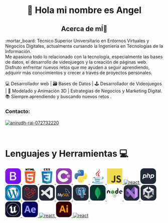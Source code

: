 <h1 align="center">👋 Hola mi nombre es Angel</h1>
<h2 align="center">Acerca de mÍ👤 </h2>
:mortar_board: Técnico Superior Universitario en Entornos Virtuales y Negocios Digitales, actualmente cursando la Ingeniería en Tecnologías de la Información.<br>
Me apasiona todo lo relacionado con la tecnología, especialmente las bases de datos, el desarrollo de videojuegos y la creación de páginas web. Disfruto enfrentar nuevos retos que me ayuden a seguir aprendiendo, adquirir más conocimientos y crecer a través de proyectos personales.
<br>
<br>
💻 Desarrollador web | 🗃️ Bases de Datos | 🕹️ Desarrollador de Videojuegos | 🧊 Modelado y Animación 3D | Estrategias de Negocios y Marketing Digital.
<br>
📚 Siempre aprendiendo y buscando nuevos retos .
<h3 align="left">Contacto:</h3>
<p align="left">
<a href="https://www.linkedin.com/in/angel-vazquez-diaz-de-leon-2068a6324/" target="blank"><img align="center" src="https://raw.githubusercontent.com/rahuldkjain/github-profile-readme-generator/master/src/images/icons/Social/linked-in-alt.svg" alt="anirudh-rai-072732220" height="30" width="50" /></a>
</p>
<br>
<h1 align="left">Lenguajes y Herramientas 💻</h1>
<p align="left"> <a href="https://getbootstrap.com" target="_blank" rel="noreferrer"> <img src="https://github.com/tandpfun/skill-icons/blob/main/icons/Bootstrap.svg" alt="bootstrap" width="50" height="50"/> </a> 
 <a href="https://www.w3.org/html/" target="_blank" rel="noreferrer"> <img src="https://raw.githubusercontent.com/devicons/devicon/master/icons/html5/html5-original-wordmark.svg" alt="html5" width="50" height="50"/> </a> 
  <a href="https://www.w3schools.com/css/" target="_blank" rel="noreferrer"> <img src="https://raw.githubusercontent.com/devicons/devicon/master/icons/css3/css3-original-wordmark.svg" alt="css3" width="50" height="50"/> </a> 
  <a href="https://www.cprogramming.com/" target="_blank" rel="noreferrer"> <img src="https://github.com/tandpfun/skill-icons/blob/main/icons/CS.svg" alt="c" width="50" height="50"/> </a> 
  <a href="https://www.python.org" target="_blank" rel="noreferrer"> <img src="https://raw.githubusercontent.com/devicons/devicon/master/icons/python/python-original.svg" alt="python" width="50" height="50"/> </a> 
  <a href="https://www.java.com" target="_blank" rel="noreferrer"> <img src="https://raw.githubusercontent.com/devicons/devicon/master/icons/java/java-original.svg" alt="java" width="50" height="50"/> </a> 
  <a href="https://developer.mozilla.org/en-US/docs/Web/JavaScript" target="_blank" rel="noreferrer"> <img src="https://raw.githubusercontent.com/devicons/devicon/master/icons/javascript/javascript-original.svg" alt="javascript" width="50" height="50"/> </a> 
  <a href="https://reactjs.org/" target="_blank" rel="noreferrer"> <img src="https://pseint.sourceforge.net/logo-header.png" alt="react" width="50" height="50"/> </a>
  <a href="https://www.w3schools.com/cpp/" target="_blank" rel="noreferrer"> <img src="https://github.com/tandpfun/skill-icons/blob/main/icons/PHP-Dark.svg" alt="cplusplus" width="50" height="50"/> </a> 
  <a href="https://git-scm.com/" target="_blank" rel="noreferrer"> <img src="https://github.com/tandpfun/skill-icons/blob/main/icons/Wordpress.svg" alt="git" width="50" height="50"/> </a> 
   <a href="https://reactjs.org/" target="_blank" rel="noreferrer"> <img src="https://github.com/tandpfun/skill-icons/blob/main/icons/Laravel-Dark.svg" alt="react" width="50" height="50"/> </a> 
  <a href="https://www.linux.org/" target="_blank" rel="noreferrer"> <img src="https://github.com/tandpfun/skill-icons/blob/main/icons/VSCode-Dark.svg" alt="linux" width="50" height="50"/> </a>
  <a href="https://www.mysql.com/" target="_blank" rel="noreferrer"> <img src="https://github.com/tandpfun/skill-icons/blob/main/icons/MySQL-Dark.svg" alt="mysql" width="50" height="50"/> </a>
  <a href="https://reactjs.org/" target="_blank" rel="noreferrer"> <img src="https://github.com/tandpfun/skill-icons/blob/main/icons/PostgreSQL-Dark.svg" alt="react" width="50" height="50"/> </a> 
  <a href="https://tailwindcss.com/" target="_blank" rel="noreferrer"> <img src="https://github.com/tandpfun/skill-icons/blob/main/icons/MongoDB.svg" alt="tailwind" width="50" height="50"/> </a> 
  <a href="https://nodejs.org" target="_blank" rel="noreferrer"> <img src="https://raw.githubusercontent.com/devicons/devicon/master/icons/nodejs/nodejs-original-wordmark.svg" alt="nodejs" width="50" height="50"/> </a>
  <a href="https://reactjs.org/" target="_blank" rel="noreferrer"> <img src="https://github.com/tandpfun/skill-icons/blob/main/icons/VisualStudio-Dark.svg" alt="react" width="50" height="50"/> </a> 
  <a href="https://reactjs.org/" target="_blank" rel="noreferrer"> <img src="https://github.com/tandpfun/skill-icons/blob/main/icons/Unity-Dark.svg" alt="react" width="50" height="50"/> </a>
  <a href="https://reactjs.org/" target="_blank" rel="noreferrer"> <img src="https://github.com/tandpfun/skill-icons/blob/main/icons/UnrealEngine.svg" alt="react" width="50" height="50"/> </a>
  <a href="https://reactjs.org/" target="_blank" rel="noreferrer"> <img src="https://github.com/tandpfun/skill-icons/blob/main/icons/AfterEffects.svg" alt="react" width="50" height="50"/> </a>
  <a href="https://reactjs.org/" target="_blank" rel="noreferrer"> <img src="https://i.pinimg.com/originals/f7/54/7f/f7547f5d6a62ae852769594acd140247.png" alt="react" width="50" height="50"/> </a>
  <a href="https://reactjs.org/" target="_blank" rel="noreferrer"> <img src="https://github.com/tandpfun/skill-icons/blob/main/icons/Illustrator.svg" alt="react" width="50" height="50"/> </a>
  <a href="https://reactjs.org/" target="_blank" rel="noreferrer"> <img src="https://i0.wp.com/mawtoload.com/wp-content/uploads/2022/04/Maya-2023-logo.png" alt="react" width="50" height="50"/> </a>
  </p>
 
  
  



